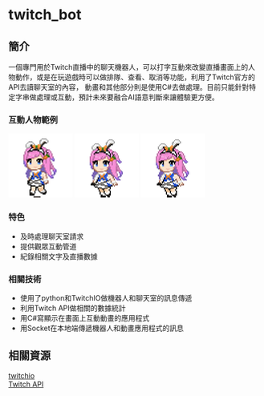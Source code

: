 # twitch_bot
## 簡介
  一個專門用於Twitch直播中的聊天機器人，可以打字互動來改變直播畫面上的人物動作，或是在玩遊戲時可以做排隊、查看、取消等功能，利用了Twitch官方的API去讀聊天室的內容，
  動畫和其他部分則是使用C#去做處理。目前只能針對特定字串做處理或互動，預計未來要融合AI語意判斷來讓體驗更方便。
### 互動人物範例
![初始狀態](https://github.com/Franky-Hsiao/twitch_bot/blob/main/twitchBot/image/chibiwalk.gif)
![變化後狀態A](https://github.com/Franky-Hsiao/twitch_bot/blob/main/twitchBot/image/chibiConfuse.gif)
![變化後狀態B](https://github.com/Franky-Hsiao/twitch_bot/blob/main/twitchBot/image/chibiNoHeadwear.gif)

### 特色

- 及時處理聊天室請求
- 提供觀眾互動管道
- 紀錄相關文字及直播數據

### 相關技術

- 使用了python和TwitchIO做機器人和聊天室的訊息傳遞
- 利用Twitch API做相關的數據統計
- 用C#寫顯示在畫面上互動動畫的應用程式
- 用Socket在本地端傳遞機器人和動畫應用程式的訊息

## 相關資源
[twitchio](https://twitchio.dev/en/stable/)  
[Twitch API](https://dev.twitch.tv/docs/api/)
